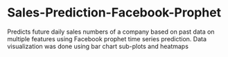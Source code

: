 # Sales-Prediction-Facebook-Prophet
Predicts future daily sales numbers of a company based on past data on multiple features using Facebook prophet time series prediction. 
Data visualization was done using bar chart sub-plots and heatmaps
